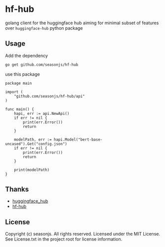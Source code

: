 # hf-hub
golang client for the huggingface hub aiming for minimal subset of features over `huggingface-hub` python package

## Usage

Add the dependency

```bash
go get github.com/seasonjs/hf-hub
```

use this package

```golang
package main

import (
	"github.com/seasonjs/hf-hub/api"
)

func main() {
	hapi, err := api.NewApi()
	if err != nil {
		print(err.Error())
		return
	}

	modelPath, err := hapi.Model("bert-base-uncased").Get("config.json")
	if err != nil {
		print(err.Error())
		return
	}

	print(modelPath)
}
```

## Thanks

* [huggingface_hub](https://github.com/huggingface/huggingface_hub)
* [hf-hub](https://github.com/huggingface/hf-hub)

## License

Copyright (c) seasonjs. All rights reserved.
Licensed under the MIT License. See License.txt in the project root for license information.
